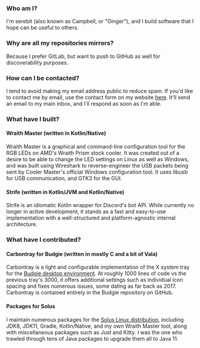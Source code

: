 ### Who am I?

I'm serebit (also known as Campbell, or "Ginger"), and I build software that I hope can be useful to others.

### Why are all my repositories mirrors?

Because I prefer GitLab, but want to push to GitHub as well for discoverability purposes.

### How can I be contacted?

I tend to avoid making my email address public to reduce spam. If you'd like to contact me by email, use the contact form on my website [here](https://serebit.com/contact/). It'll send an email to my main inbox, and I'll respond as soon as I'm able.

### What have I built?

#### Wraith Master (written in Kotlin/Native)

Wraith Master is a graphical and command-line configuration tool for the RGB LEDs on AMD's Wraith Prism stock cooler. It was created out of a desire to be able to change the LED settings on Linux as well as Windows, and was built using Wireshark to reverse-engineer the USB packets being sent by Cooler Master's official Windows configuration tool. It uses libusb for USB communication, and GTK3 for the GUI.

#### Strife (written in Kotlin/JVM and Kotlin/Native)

Strife is an idiomatic Kotlin wrapper for Discord's bot API. While currently no longer in active development, it stands as a fast and easy-to-use implementation with a well-structured and platform-agnostic internal architecture.

### What have I contributed?

#### Carbontray for Budgie (written in mostly C and a bit of Vala)

Carbontray is a light and configurable implementation of the X system tray for the [Budgie desktop environment](https://github.com/solus-project/budgie-desktop). At roughly 1000 lines of code vs the previous tray's 3000, it offers additional settings such as individual icon spacing and fixes numerous issues, some dating as far back as 2017. Carbontray is contained entirely in the Budgie repository on GitHub.

#### Packages for Solus

I maintain numerous packages for the [Solus Linux distribution](https://getsol.us), including JDK8, JDK11, Gradle, Kotlin/Native, and my own Wraith Master tool, along with miscellaneous packages such as Just and Kitty. I was the one who trawled through tens of Java packages to upgrade them all to Java 11.
